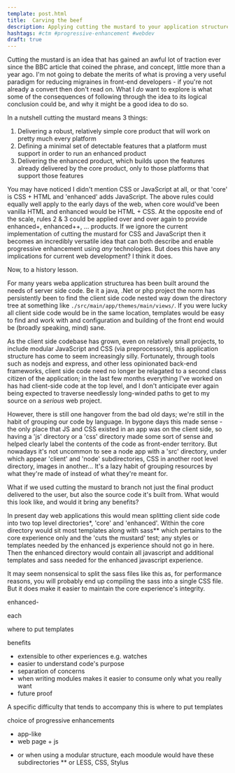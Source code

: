 ```yaml
---
template: post.html
title:  Carving the beef
description: Applying cutting the mustard to your application structure
hashtags: #ctm #progressive-enhancement #webdev
draft: true
---
```


Cutting the mustard is an idea that has gained an awful lot of traction ever since the BBC article that coined the phrase, and concept, little more than a year ago. I'm not going to debate the merits of what is proving a very useful paradigm for reducing migraines in front-end developers - if you're not already a convert then don't read on. What I *do* want to explore is what some of the consequences of following through the idea to its logical conclusion could be, and why it might be a good idea to do so.

In a nutshell cutting the mustard means 3 things:

1. Delivering a robust, relatively simple core product that will work on pretty much every platform
1. Defining a minimal set of detectable features that a platform must support in order to run  an enhanced product
1. Delivering the enhanced product, which builds upon the features already delivered by the core product, only to those platforms that support those features

You may have noticed I didn't mention CSS or JavaScript at all, or that 'core' is CSS + HTML and 'enhanced' adds JavaScript. The above rules could equally well apply to the early days of the web, when core would've been vanilla HTML and enhanced would be HTML + CSS. At the opposite end of the scale, rules 2 & 3 could be applied over and over again to provide enhanced+, enhanced++, ... products. If we ignore the current implementation of cutting the mustard for CSS and JavaScript then it becomes an incredibly versatile idea that can both describe and enable progressive enhancement using *any* technologies. But does this have any implications for current web development? I think it does.

Now, to a history lesson.

For many years weba application structurea has been built around the needs of server side code. Be it a java, .Net or php project the norm has persistently been to find the client side code nested way down the directory tree at something like `./src/main/app/themes/main/views/`. If you were lucky all client side code would be in the same location, templates would be easy to find and work with and configuration and building of the front end would be (broadly speaking, mind) sane.

As the client side codebase has grown, even on relatively small projects, to include modular JavaScript and CSS (via preprocessors), this application structure has come to seem increasingly silly. Fortunately, through tools such as nodejs and express, and other less opinionated back-end frameworks, client side code need no longer be relagated to a second class citizen of the application; in the last few months everything I've worked on has had client-side code at the top level, and I don't anticipate ever again being expected to traverse needlessly long-winded paths to get to my source on a *serious* web project.

However, there is still one hangover from the bad old days; we're still in the habit of grouping our code by language. In bygone days this made sense - the only place that JS and CSS existed in an app was on the client side, so having a 'js' directory or a 'css' directory made some sort of sense and helped clearly label the contents of the code as front-ender territory. But nowadays it's not uncommon to see a node app with a 'src' directory, under which appear 'client' and 'node' subdirectories, CSS in another root level directory, images in another... It's a lazy habit of grouping resources by what they're made of instead of what they're meant for.

What if we used cutting the mustard to branch not just the final product delivered to the user, but also the source code it's built from. What would this look like, and would it bring any benefits?

In present day web applications this would mean splitting client side code into two top level directories*, 'core' and 'enhanced'. Within the core directory would sit most templates along with sass** which pertains to the core experience only and the 'cuts the mustard' test; any styles or templates needed by the enhanced js experience should not go in here. Then the enhanced directory would contain all javascript and additional templates and sass needed for the enhanced javascript experience.

It may seem nonsensical to split the sass files like this as, for performance reasons, you will probably end up compiling the sass into a single CSS file. But it does make it easier to maintain the core experience's integrity.



enhanced-



each

where to put templates

benefits
 - extensible to other experiences e.g. watches
 - easier to understand code's purpose
 - separation of concerns
 - when writing modules makes it easier to consume only what you really want
 - future proof

A specific difficulty that tends to accompany this is where to put templates




choice of progressive enhancements
 - app-like
 - web page + js

* or when using a modular structure, each moodule would have these subdirectories
** or LESS, CSS, Stylus